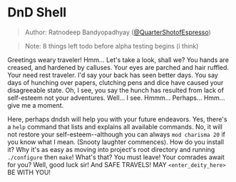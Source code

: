 # DnD Shell

> Author: Ratnodeep Bandyopadhyay ([@QuarterShotofEspresso]())

> Note: 8 things left todo before alpha testing begins (i think)

Greetings weary traveler! Hmm... Let's take a look, shall we? You hands are creased,
and hardened by calluses. Your eyes are parched and hair ruffled.
Your need rest traveler. I'd say your back has seen better days.
You say days of hunching over papers, clutching pens and dice have caused your disagreeable state.
Oh, I see, you say the hunch has resulted from lack of self-esteem not your adventures.
Well... I see. Hmmm... Perhaps... Hmm... give me a moment.

Here, perhaps dndsh will help you with your future endeavors. Yes, there's a `help` command
that lists and explains all available commands. 
No, it will not restore your self-esteem--although you can always `mod charisma 20` if you know
what I mean. (Snooty laughter commences). How do you install it? 
Why it's as easy as moving into project's root directory and running `./configure` then `make`!
What's that? You must leave!
Your comrades await for you? Well, good luck sir! And SAFE TRAVELS! MAY
`<enter_deity_here>` BE WITH YOU!

